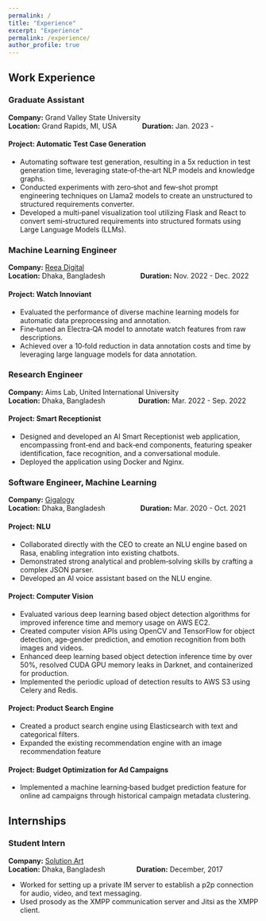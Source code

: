 ```yaml
---
permalink: /
title: "Experience"
excerpt: "Experience"
permalink: /experience/
author_profile: true
---
```



## Work Experience

### **Graduate Assistant**
**Company:** Grand Valley State University \
**Location:** Grand Rapids, MI, USA     $~~~~~~~~~~~$    **Duration:** Jan. 2023 -

#### Project: Automatic Test Case Generation
 - Automating software test generation, resulting in a 5x reduction in test generation time, leveraging state‑of‑the‑art NLP models and knowledge
graphs.
 - Conducted experiments with zero‑shot and few‑shot prompt engineering techniques on Llama2 models to create an unstructured to structured
requirements converter.
 - Developed a multi‑panel visualization tool utilizing Flask and React to convert semi‑structured requirements into structured formats using Large
Language Models (LLMs).

### **Machine Learning Engineer**
**Company:** [Reea Digital](https://www.reeadigital.com) \
**Location:** Dhaka, Bangladesh $~~~~~~~~~~~~~~~~$ **Duration:** Nov. 2022 - Dec. 2022
#### Project: Watch Innoviant
 - Evaluated the performance of diverse machine learning models for automatic data preprocessing and annotation.
 - Fine‑tuned an Electra‑QA model to annotate watch features from raw descriptions.
 - Achieved over a 10‑fold reduction in data annotation costs and time by leveraging large language models for data annotation.

### **Research Engineer**
**Company:** Aims Lab, United International University \
**Location:** Dhaka, Bangladesh $~~~~~~~~~~~~~~~$ **Duration:** Mar. 2022 - Sep. 2022
#### Project: Smart Receptionist
 - Designed and developed an AI Smart Receptionist web application, encompassing front‑end and back‑end components, featuring speaker
identification, face recognition, and a conversational module.
 - Deployed the application using Docker and Nginx.


### **Software Engineer, Machine Learning**
**Company:** [Gigalogy](https://gigalogy.com) \
**Location:** Dhaka, Bangladesh $~~~~~~~~~~~~~~~~$ **Duration:** Mar. 2020 - Oct. 2021
#### Project: NLU
 - Collaborated directly with the CEO to create an NLU engine based on Rasa, enabling integration into existing chatbots.
 - Demonstrated strong analytical and problem‑solving skills by crafting a complex JSON parser.
 - Developed an AI voice assistant based on the NLU engine.

#### Project: Computer Vision
 - Evaluated various deep learning based object detection algorithms for improved inference time and memory usage on AWS EC2.
 - Created computer vision APIs using OpenCV and TensorFlow for object detection, age‑gender prediction, and emotion recognition from both
images and videos.
 - Enhanced deep learning based object detection inference time by over 50%, resolved CUDA GPU memory leaks in Darknet, and containerized
for production.
 - Implemented the periodic upload of detection results to AWS S3 using Celery and Redis.

#### Project: Product Search Engine
 - Created a product search engine using Elasticsearch with text and categorical filters.
 - Expanded the existing recommendation engine with an image recommendation feature

#### Project: Budget Optimization for Ad Campaigns
 - Implemented a machine learning‑based budget prediction feature for online ad campaigns through historical campaign metadata clustering.



## Internships
### **Student Intern**
**Company:** [Solution Art](https://solutionart.net) \
**Location:** Dhaka, Bangladesh $~~~~~~~~~~~~~~$ **Duration:** December, 2017

- Worked for setting up a private IM server to establish a p2p connection for audio, video, and text messaging.
- Used prosody as the XMPP communication server and Jitsi as the XMPP client.
